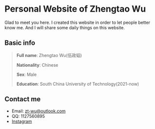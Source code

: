 # Personal Website of Zhengtao Wu

Glad to meet you here. I created this website in order to let people better know me. And I will share some daily things on this website.

## Basic info

  >**Full name**: Zhengtao Wu(伍政韬)
  >
  >**Nationality**: Chinese
  >
  >**Sex**: Male
  >
  >**Education**: South China University of Technology(2021-now)

## Contact me

  * Email: zt-wu@outlook.com
  * QQ: 1127560895
  * [Instagram]("www.baidu.com")
